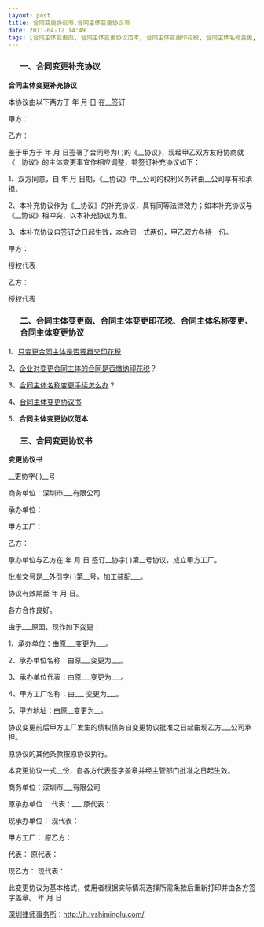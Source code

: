 ```yaml
---
layout: post
title: 合同变更协议书,合同主体变更协议书
date: 2011-04-12 14:49
tags: [合同主体变更函, 合同主体变更协议范本, 合同主体变更印花税, 合同主体名称变更, 合同变更补充协议, 合同律师, 深圳合同纠纷律师]
---
```

<ol>
<h3>一、合同变更补充协议</h3>
</ol>
<strong>合同主体变更补充协议</strong>

本协议由以下两方于 年 月 日 在__签订

甲方：

乙方：

鉴于甲方于 年 月 日签署了合同号为( )的《__协议》，现经甲乙双方友好协商就《__协议》的主体变更事宜作相应调整，特签订补充协议如下：

1、双方同意，自 年 月 日期，《__协议》中__公司的权利义务转由__公司享有和承担。

2、本补充协议作为《__协议》的补充协议，具有同等法律效力；如本补充协议与《__协议》相冲突，以本补充协议为准。

3、本补充协议自签订之日起生效，本合同一式两份，甲乙双方各持一份。

甲方：

授权代表

乙方：

授权代表
<ol>
<h3>二、合同主体变更函、合同主体变更印花税、合同主体名称变更、合同主体变更协议</h3>
</ol>
1、<a href="http://www.110.com/ask/question-27114.html" target="_blank">只变更合同主体是否要再交印花税</a>

2、<a href="http://www.bjtax.cn/articles/content.jsp?id=1288319793585" target="_blank">企业对变更合同主体的合同是否缴纳印花税</a>？

3、<a href="http://iask.sina.com.cn/b/10936332.html" target="_blank">合同主体名称变更手续怎么办</a>？

4、<a href="http://news.9ask.cn/htjf/htbg/200912/286269.html" target="_blank">合同主体变更协议书</a>

5、<strong>合同主体变更协议范本</strong>
<ol>
<h3>三、合同变更协议书</h3>
</ol>
<strong>变更协议书</strong>

__更协字(  )__号

商务单位：深圳市___有限公司

承办单位：

甲方工厂：

乙方：

承办单位与乙方在 年 月 日 签订__协字(  )第__号协议，成立甲方工厂。

批准文号是__外引字( )第__号，加工装配___。

协议有效期至 年 月 日。

各方合作良好。

由于___原因，现作如下变更：

1、承办单位：由原___变更为___。

2、承办单位名称：由原___变更为___。

3、承办单位代表：由原___变更为___。

4、甲方工厂名称：由___ 变更为___。

5、甲方地址：由原__变更为__。

协议变更前后甲方工厂发生的债权债务自变更协议批准之日起由现乙方___公司承担。

原协议的其他条款按原协议执行。

本变更协议一式__份，自各方代表签字盖章并经主管部门批准之日起生效。

商务单位：深圳市___有限公司

原承办单位：
代表：___
原代表：

现承办单位：
现代表：

甲方工厂：
原乙方：

代表：
原代表：

现乙方：
现代表：

此变更协议为基本格式，使用者根据实际情况选择所需条款后重新打印并由各方签字盖章。
年 月 日

<a href="http://h.lvshiminglu.com/">深圳律师事务所</a>：<a href="http://h.lvshiminglu.com/">http://h.lvshiminglu.com/</a>

